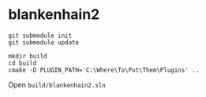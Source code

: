 # blankenhain2

```
git submodule init
git submodule update

mkdir build
cd build
cmake -D PLUGIN_PATH='C:\Where\To\Put\Them\Plugins' ..
```

Open `build/blankenhain2.sln`
